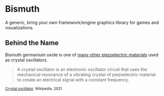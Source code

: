 # Bismuth

A generic, bring your own framework/engine graphics library for games and visualizations.

## Behind the Name

Bismuth germanium oxide is one of [many other piezoelectric materials](https://en.wikipedia.org/wiki/Crystal_oscillator#Other_materials) used as crystal oscillators.

> A crystal oscillator is an electronic oscillator circuit that uses the mechanical resonance of a vibrating crystal of piezoelectric material to create an electrical signal with a constant frequency.

<small>[Crystal oscillator](https://en.wikipedia.org/wiki/Crystal_oscillator), Wikipedia, 2021.</small>
